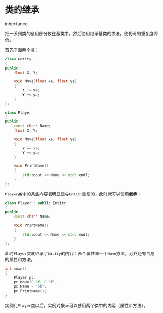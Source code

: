 # 类的继承

inheritance

把一系列类的通用部分放在基类中，然后使用继承基类的方法，使代码的重复度降低。

首先下面两个类：

```c++
class Entity
{
public:
	float X, Y;

	void Move(float xa, float ya)
	{
		X += xa;
		Y += ya;
	}
};

class Player
{
public:
	const char* Name;
	float X, Y;

	void Move(float xa, float ya)
	{
		X += xa;
		Y += ya;
	}

	void PrintName()
	{
		std::cout << Name << std::endl;
	}
};
```

`Player`类中的某些内容很明显是与`Entity`重复的，此时就可以使用**继承**：

```c++
class Player : public Entity
{
public:
	const char* Name;
	
	void PrintName()
	{
		std::cout << Name << std::endl;
	}
};
```

此时`Player`类就继承了`Entity`的内容：两个属性和一个`Move`方法，另外还有自身的属性和方法。

```c++
int main()
{
	Player pc;
	pc.Move(0.5f, 0.5f);
	pc.Name = "ok";
	pc.PrintName();
}
```

实例化`Player`类以后，实例对象`pc`可以使用两个类中的内容（属性和方法）。
